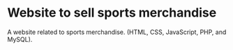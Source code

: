 # Website to sell sports merchandise

A website related to sports merchandise. (HTML, CSS, JavaScript, PHP, and MySQL).


